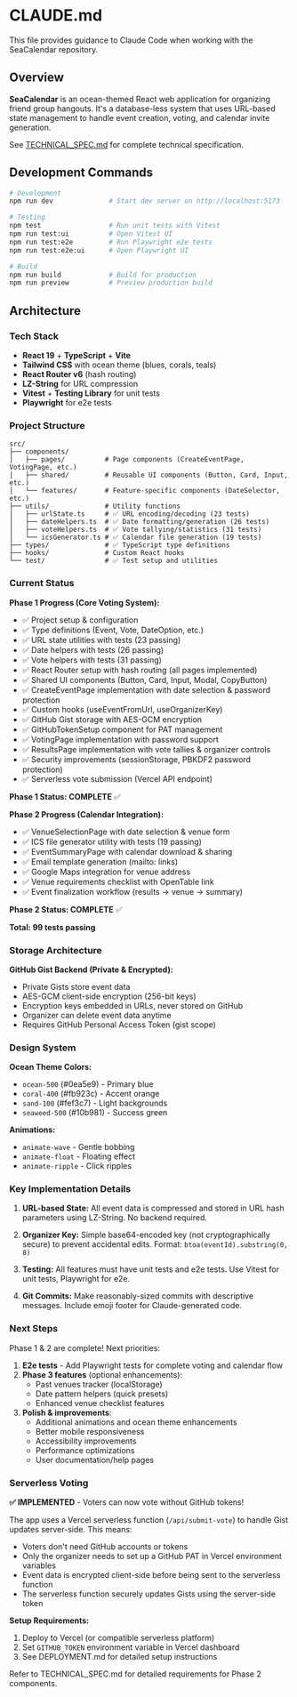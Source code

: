 # CLAUDE.md

This file provides guidance to Claude Code when working with the SeaCalendar repository.

## Overview

**SeaCalendar** is an ocean-themed React web application for organizing friend group hangouts. It's a database-less system that uses URL-based state management to handle event creation, voting, and calendar invite generation.

See [TECHNICAL_SPEC.md](TECHNICAL_SPEC.md) for complete technical specification.

## Development Commands

```bash
# Development
npm run dev              # Start dev server on http://localhost:5173

# Testing
npm test                 # Run unit tests with Vitest
npm run test:ui          # Open Vitest UI
npm run test:e2e         # Run Playwright e2e tests
npm run test:e2e:ui      # Open Playwright UI

# Build
npm run build            # Build for production
npm run preview          # Preview production build
```

## Architecture

### Tech Stack
- **React 19** + **TypeScript** + **Vite**
- **Tailwind CSS** with ocean theme (blues, corals, teals)
- **React Router v6** (hash routing)
- **LZ-String** for URL compression
- **Vitest** + **Testing Library** for unit tests
- **Playwright** for e2e tests

### Project Structure

```
src/
├── components/
│   ├── pages/          # Page components (CreateEventPage, VotingPage, etc.)
│   ├── shared/         # Reusable UI components (Button, Card, Input, etc.)
│   └── features/       # Feature-specific components (DateSelector, etc.)
├── utils/              # Utility functions
│   ├── urlState.ts     # ✅ URL encoding/decoding (23 tests)
│   ├── dateHelpers.ts  # ✅ Date formatting/generation (26 tests)
│   ├── voteHelpers.ts  # ✅ Vote tallying/statistics (31 tests)
│   └── icsGenerator.ts # ✅ Calendar file generation (19 tests)
├── types/              # ✅ TypeScript type definitions
├── hooks/              # Custom React hooks
└── test/               # ✅ Test setup and utilities
```

### Current Status

**Phase 1 Progress (Core Voting System):**
- ✅ Project setup & configuration
- ✅ Type definitions (Event, Vote, DateOption, etc.)
- ✅ URL state utilities with tests (23 passing)
- ✅ Date helpers with tests (26 passing)
- ✅ Vote helpers with tests (31 passing)
- ✅ React Router setup with hash routing (all pages implemented)
- ✅ Shared UI components (Button, Card, Input, Modal, CopyButton)
- ✅ CreateEventPage implementation with date selection & password protection
- ✅ Custom hooks (useEventFromUrl, useOrganizerKey)
- ✅ GitHub Gist storage with AES-GCM encryption
- ✅ GitHubTokenSetup component for PAT management
- ✅ VotingPage implementation with password support
- ✅ ResultsPage implementation with vote tallies & organizer controls
- ✅ Security improvements (sessionStorage, PBKDF2 password protection)
- ✅ Serverless vote submission (Vercel API endpoint)

**Phase 1 Status: COMPLETE** ✅

**Phase 2 Progress (Calendar Integration):**
- ✅ VenueSelectionPage with date selection & venue form
- ✅ ICS file generator utility with tests (19 passing)
- ✅ EventSummaryPage with calendar download & sharing
- ✅ Email template generation (mailto: links)
- ✅ Google Maps integration for venue address
- ✅ Venue requirements checklist with OpenTable link
- ✅ Event finalization workflow (results → venue → summary)

**Phase 2 Status: COMPLETE** ✅

**Total: 99 tests passing**

### Storage Architecture

**GitHub Gist Backend (Private & Encrypted):**
- Private Gists store event data
- AES-GCM client-side encryption (256-bit keys)
- Encryption keys embedded in URLs, never stored on GitHub
- Organizer can delete event data anytime
- Requires GitHub Personal Access Token (gist scope)

### Design System

**Ocean Theme Colors:**
- `ocean-500` (#0ea5e9) - Primary blue
- `coral-400` (#fb923c) - Accent orange
- `sand-100` (#fef3c7) - Light backgrounds
- `seaweed-500` (#10b981) - Success green

**Animations:**
- `animate-wave` - Gentle bobbing
- `animate-float` - Floating effect
- `animate-ripple` - Click ripples

### Key Implementation Details

1. **URL-based State:** All event data is compressed and stored in URL hash parameters using LZ-String. No backend required.

2. **Organizer Key:** Simple base64-encoded key (not cryptographically secure) to prevent accidental edits. Format: `btoa(eventId).substring(0, 8)`

3. **Testing:** All features must have unit tests and e2e tests. Use Vitest for unit tests, Playwright for e2e.

4. **Git Commits:** Make reasonably-sized commits with descriptive messages. Include emoji footer for Claude-generated code.

### Next Steps

Phase 1 & 2 are complete! Next priorities:
1. **E2e tests** - Add Playwright tests for complete voting and calendar flow
2. **Phase 3 features** (optional enhancements):
   - Past venues tracker (localStorage)
   - Date pattern helpers (quick presets)
   - Enhanced venue checklist features
3. **Polish & improvements**:
   - Additional animations and ocean theme enhancements
   - Better mobile responsiveness
   - Accessibility improvements
   - Performance optimizations
   - User documentation/help pages

### Serverless Voting

**✅ IMPLEMENTED** - Voters can now vote without GitHub tokens!

The app uses a Vercel serverless function (`/api/submit-vote`) to handle Gist updates server-side. This means:
- Voters don't need GitHub accounts or tokens
- Only the organizer needs to set up a GitHub PAT in Vercel environment variables
- Event data is encrypted client-side before being sent to the serverless function
- The serverless function securely updates Gists using the server-side token

**Setup Requirements:**
1. Deploy to Vercel (or compatible serverless platform)
2. Set `GITHUB_TOKEN` environment variable in Vercel dashboard
3. See DEPLOYMENT.md for detailed setup instructions

Refer to TECHNICAL_SPEC.md for detailed requirements for Phase 2 components.
